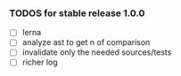 ### TODOS for stable release 1.0.0

<!--  -->

* [ ] lerna
* [ ] analyze ast to get n of comparison
* [ ] invalidate only the needed sources/tests
* [ ] richer log

<!-- * [ ] better logging
* [ ] vscode extension update to 0.0.2 core
* [ ] lerna
* [ ] jsdom integration
* [ ] cli watch - delete cache of already defined module
* [ ] cli run only - set globals through cli for index.ts to consume
* [ ] docs
* [ ] commit tools -->
